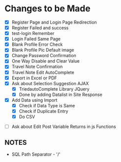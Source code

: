 # Changes to be Made

- [x] Register Page and Login Page Redirection
- [x] Register Failed and success
- [x] test-login Remember
- [x] Login Failed Same Page
- [x] Blank Profile Error Check
- [x] Blank Profile Pic Default image
- [x] Change Password Confirmation
- [x] One Way Disable and Clear Value
- [x] Travel Note Confirmation
- [x] Travel Note Edit AutoComplete
- [x] Export in Excel or PDF
- [x] Ask about Selection Suggestion AJAX
  - [x] TriedautoComplete Library JQuery
  - [x] Done by adding Datalist in Site Response
- [x] Add Data using Import
  -[x] Check if Data Type is Same
  -[x] Check if Duplicate Entry
  -[x] Do CSV
<!-- - [ ] Date of Birth YEAR -->

- [ ] Ask about Edit Post Variable Returns in js Functions

## NOTES

- SQL Path Separator - '/'
